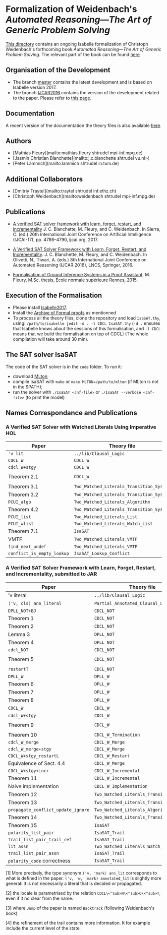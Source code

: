 # Formalization of Weidenbach's _Automated Reasoning―The Art of Generic Problem Solving_ #

[This directory](https://bitbucket.org/isafol/isafol/src/master/Weidenbach_Book/) contains an ongoing Isabelle formalization of Christoph Weidenbach's forthcoming book _Automated Reasoning―The Art of Generic Problem Solving_.
The relevant part of the book can be found [here](http://people.mpi-inf.mpg.de/~mfleury/paper/Weidenback_Book_CDCL.pdf)

## Organisation of the Development ##

* The branch [master](https://bitbucket.org/isafol/isafol/src/master/Weidenbach_Book/) contains the latest development and is based on Isabelle version 2017.
* The branch [IJCAR2016](https://bitbucket.org/isafol/isafol/src/IJCAR2016/Weidenbach_Book/) contains the version of the development related to the paper. Please refer to [this page](https://bitbucket.org/isafol/isafol/src/IJCAR2016/Weidenbach_Book/Readme.md).

## Documentation ##

A recent version of the documentation the theory files is also available [here](http://people.mpi-inf.mpg.de/~mfleury/IsaFoL/current/Weidenbach_Book).

## Authors ##

* [Mathias Fleury](mailto:mathias.fleury shtrudel mpi-inf.mpg.de)
* [Jasmin Christian Blanchette](mailto:j.c.blanchette shtrudel vu.nl>)
* [Peter Lammich](mailto:lammich shtrudel in.tum.de)

## Additional Collaborators ##

* [Dmitriy Traytel](mailto:traytel shtrudel inf.ethz.ch)
* [Christoph Weidenbach](mailto:weidenbach shtrudel mpi-inf.mpg.de)

## Publications ##

* [A verified SAT solver framework with learn, forget, restart, and incrementality](http://matryoshka.gforge.inria.fr/pubs/sat_sister.pdf)
  J. C. Blanchette, M. Fleury, and C. Weidenbach.
  In Sierra, C. (ed.) 26th International Joint Conference on Artificial Intelligence (IJCAI-17), pp. 4786–4790, ijcai.org, 2017. 

* [A Verified SAT Solver Framework with Learn, Forget, Restart, and Incrementality](http://people.mpi-inf.mpg.de/~jblanche/sat.pdf).
  J. C. Blanchette, M. Fleury, and C. Weidenbach.
  In Olivetti, N., Tiwari, A. (eds.) 8th International Joint Conference on Automated Reasoning (IJCAR 2016), LNCS, Springer, 2016.

* [Formalisation of Ground Inference Systems in a Proof Assistant](http://www.mpi-inf.mpg.de/fileadmin/inf/rg1/Documents/fleury_master_thesis.pdf).
  M. Fleury.
  M.Sc. thesis, École normale supérieure Rennes, 2015.

## Execution of the Formalisation ##

* Please install [Isabelle2017](http://isabelle.in.tum.de).
* Install the [Archive of Formal proofs](https://www.isa-afp.org/using.html) as mentionned
* To process all the theory files, clone the repository and load ``IsaSAT.thy``, using:
   ``/path/to/isabelle jedit -d . -l CDCL IsaSAT.thy``
   (``-d .`` ensures that Isabelle knows about the sessions of this formalisation, and ``-l CDCL`` means that we build the formalisation on top of CDCL)
  (The whole compilation will take around 30 min).

## The SAT solver IsaSAT ##

The code of the SAT solver is in the ``code`` folder. To run it:
  * download [MLton](http://mlton.org);
  * compile IsaSAT with ``make`` or ``make MLTON=/path/to/mlton`` (if MLton is not in the $PATH);
  * run the solver with ``./IsaSAT <cnf-file>`` or ``./IsaSAT --verbose <cnf-file>`` (to print the model)
  
## Names Correspondance and Publications

### A Verified SAT Solver with Watched Literals Using Imperative HOL ###

|Paper                    |  Theory file                      |   Isabelle name
|-------------------------|-----------------------------------|---------------------------------------------------------------------
|``'v lit``               |   ``../lib/Clausal_Logic``        |  ``'a literal``
|``CDCL_W``               |  ``CDCL_W``                       |   ``CDCL\<^sub>W``
|``cdcl_W+stgy``          |  ``CDCL_W``                       |   ``cdcl<^sub>W_s``
|Theorem 2.1              |  ``CDCL_W``                       |   ``full_cdcl\<^sub>W_stgy_final_state_conclusive_from_init_state``
|Theorem 3.1              |  ``Two_Watched_Literals_Transition_System`` |  ``cdcl_twl_stgy_twl_struct_invs``
|Theorem 3.2              | ``Two_Watched_Literals_Transition_System`` | ``full_cdcl_twl_stgy_cdclW_stgy``
|``PCUI_algo``            |``Two_Watched_Literals_Algorithm``| ``unit_propagation_inner_loop_body``	
|Theorem 4.2              | ``Two_Watched_Literals_Transition_System`` | ``cdcl_twl_stgy_prog_spec``
|``PCUI_list``            |``Two_Watched_Literals_List``  |  ``unit_propagation_inner_loop_body_l``
|``PCUI_wlist``           |``Two_Watched_Literals_Watch_List``| ``unit_propagation_inner_loop_body_wl``	
|Theorem 7.1              | ``IsaSAT`` | ``IsaSAT_code_full_correctness``
| VMTF                    | ``Two_Watched_Literals_VMTF`` |  ``l_vmtf``
|``find_next_undef``      | ``Two_Watched_Literals_VMTF`` |  ``find_next_undef``
|``conflict_is_empty_lookup``| ``IsaSAT_Lookup_Conflict`` | ``conflict_assn_is_empty``


### A Verified SAT Solver Framework with Learn, Forget, Restart, and Incrementality, submitted to JAR ###

|Paper                                |  Theory file                                |   Isabelle name
|-------------------------------------|---------------------------------------------|---------------------------------------------------------------------
|'v literal                           |   ``../lib/Clausal_Logic``                  |  ``'a literal``
|``('v, cls) ann_literal``            |  ``Partial_Annotated_Clausal_Logic``        | ``('v, 'w, 'mark) annotated_lit``  [1]
|``DPLL_NOT+BJ``                      |  ``CDCL_NOT``                               | ``dpll_bj``
|Theorem 1                            |  ``CDCL_NOT``                               |   ``wf_dpll_bj``
|Theorem 2                            |  ``CDCL_NOT``                               |   ``full_dpll_backjump_final_state_from_init_state``
|Lemma 3                              |  ``DPLL_NOT``                               |   ``backtrack_is_backjump``
|Theorem 4                            |  ``DPLL_NOT``                               |   ``dpll_conclusive_state_correctness``
|``cdcl_NOT``                         |  ``CDCL_NOT``                               |   ``CDCL\<^sub>N\<^sub>O\<^sub>T``
|Theorem 5                            |  ``CDCL_NOT``                               |   ``wf_cdcl\<^sub>N\<^sub>O\<^sub>T_no_learn_and_forget_infinite_chain``
| ``restartT``                        |  ``CDCL_NOT``                               |   ``CDCL\<^sub>N\<^sub>O\<^sub>T_raw_restart`` [2]
| ``DPLL_W``                          |  ``DPLL_W``                                 |   ``DPLL\<^sub>W``
|Theorem 6                            |  ``DPLL_W``                                 |   ``wf_dpll\<^sub>W``
|Theorem 7                            |  ``DPLL_W``                                 |   ``dpll\<^sub>W_conclusive_state_correctness``
|Theorem 8                            |  ``DPLL_W``                                 |   ``dpll\<^sub>W_dpll\<^sub>N\<^sub>O\<^sub>T``
|``CDCL_W``                           |  ``CDCL_W``                                 |   ``CDCL\<^sub>W`` [3]
|``cdcl_W+stgy``                      |  ``CDCL_W``                                 |   ``cdcl\<^sub>W_s``
|Theorem 9                            |  ``CDCL_W``                                 |   ``full_cdcl\<^sub>W_stgy_final_state_conclusive_from_init_state``
|Theorem 10                           |  ``CDCL_W_Termination``                     |   ``cdcl\<^sub>W_stgy_distinct_mset_clauses``
|``cdcl_W_merge``                     |  ``CDCL_W_Merge``                           |   ``cdcl<^sub>W_merge``
|``cdcl_W_merge+stgy``                |  ``CDCL_W_Merge``                           |   ``cdcl<^sub>W_s'``
|``CDCL_W+stgy_restartL``             |  ``CDCL_W_Restart``                         |   ``cdcl\<^sub>W_merge_with_restart``
|Equivalence of Sect. 4.4             |  ``CDCL_W_Merge``                           |   ``full_cdcl\<^sub>W_stgy_iff_full_cdcl\<^sub>W_s'``
|``CDCL_W+stgy+incr``                 |  ``CDCL_W_Incremental``                     |   ``incremental_cdcl\<^sub>W``
|Theorem 11                           |  ``CDCL_W_Incremental``                     |   ``incremental_conclusive_state``
| Naive implementation                |  ``CDCL_W_Implementation``                  |
| Theorem 12                          |  ``Two_Watched_Literals_Transition_System`` |  ``cdcl_twl_stgy_twl_struct_invs``
|Theorem 13                           |  ``Two_Watched_Literals_Transition_System`` | ``full_cdcl_twl_stgy_cdclW_stgy``
|``propagate_conflict_update_ignore`` |  ``Two_Watched_Literals_Algorithm``         | ``unit_propagation_inner_loop_body``	
|Theorem 14                           |  ``Two_Watched_Literals_Transition_System`` | ``cdcl_twl_stgy_prog_spec``
|Theorem 15                           |  ``IsaSAT``                                 | ``IsaSAT_code_full_correctness``
|``polarity_list_pair``               |  ``IsaSAT_Trail``                           | `` polarity_pol``
|``trail_list_pair_trail_ref``        |  ``IsaSAT_Trail``                           | ``trail_pol``
|``lit_assn``                         |  ``Two_Watched_Literals_Watch_List_Domain`` |``unat_lit_assn``
|``trail_list_pair_assn``             |  ``IsaSAT_Trail``                           | ``trail_pol_assn``
|``polarity_code`` correctness        |  ``IsaSAT_Trail``                           | ``polarity_pol_code_polarity_refine_code`` [4]

[1] More precisely, the type synonym ``('v, 'mark) ann_lit`` corresponds to what
is defined in the paper. ``('v, 'w, 'mark) annotated_lit`` is slightly more
general: It is not necessarily a literal that is decided or propagated.

[2] the locale is parametrised by the relation ``CDCL\<^sub>N\<^sub>O\<^sub>T``,
even if it no clear from the name.

[3] where ``Jump`` of the paper is named ``Backtrack`` (following Weidenbach's book)

[4] the refinement of the trail contains more information. It for example include the current level of the state.
